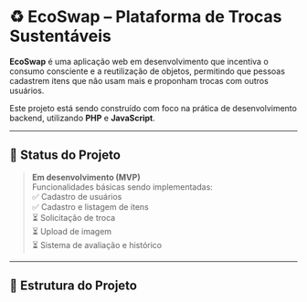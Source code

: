 # ♻️ EcoSwap – Plataforma de Trocas Sustentáveis

**EcoSwap** é uma aplicação web em desenvolvimento que incentiva o consumo consciente e a reutilização de objetos, permitindo que pessoas cadastrem itens que não usam mais e proponham trocas com outros usuários.

Este projeto está sendo construído com foco na prática de desenvolvimento backend, utilizando **PHP** e **JavaScript**.

---

## 🚧 Status do Projeto

> **Em desenvolvimento (MVP)**  
> Funcionalidades básicas sendo implementadas:  
> ✅ Cadastro de usuários  
> ✅ Cadastro e listagem de itens  
> ⏳ Solicitação de troca  
> ⏳ Upload de imagem  
> ⏳ Sistema de avaliação e histórico  

---

## 📁 Estrutura do Projeto

